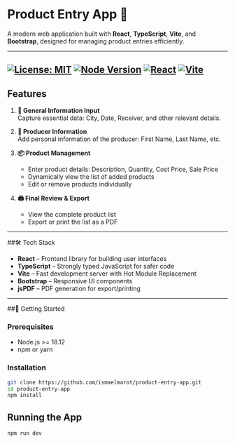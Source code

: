 # Product Entry App 🛒

A modern web application built with **React**, **TypeScript**, **Vite**, and **Bootstrap**, designed for managing product entries efficiently.

---
[![License: MIT](https://img.shields.io/badge/License-MIT-green.svg)](https://opensource.org/licenses/MIT)
[![Node Version](https://img.shields.io/badge/Node-18.12+-blue.svg)](https://nodejs.org/)
[![React](https://img.shields.io/badge/React-18-blue.svg)](https://reactjs.org/)
[![Vite](https://img.shields.io/badge/Vite-7.1.2-orange.svg)](https://vitejs.dev/)
---

## Features

1. **📝 General Information Input**  
   Capture essential data: City, Date, Receiver, and other relevant details.

2. **👤 Producer Information**  
   Add personal information of the producer: First Name, Last Name, etc.

3. **📦 Product Management**  
   - Enter product details: Description, Quantity, Cost Price, Sale Price  
   - Dynamically view the list of added products  
   - Edit or remove products individually

4. **🖨️ Final Review & Export**  
   - View the complete product list  
   - Export or print the list as a PDF

---

##🛠 Tech Stack

- **React** – Frontend library for building user interfaces  
- **TypeScript** – Strongly typed JavaScript for safer code  
- **Vite** – Fast development server with Hot Module Replacement  
- **Bootstrap** – Responsive UI components  
- **jsPDF** – PDF generation for export/printing  

---

##🚀 Getting Started

### Prerequisites

- Node.js >= 18.12
- npm or yarn

### Installation
```bash
git clone https://github.com/ismaelmarot/product-entry-app.git
cd product-entry-app
npm install
```

## Running the App
```bash
npm run dev
```
